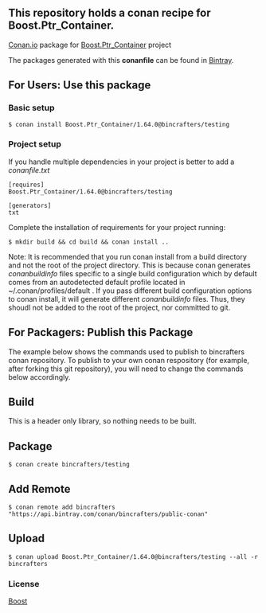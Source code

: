 ## This repository holds a conan recipe for Boost.Ptr_Container.

[Conan.io](https://conan.io) package for [Boost.Ptr_Container](https://github.com/Boostorg/Ptr_Container) project

The packages generated with this **conanfile** can be found in [Bintray](https://bintray.com/bincrafters/public-conan/Boost.Ptr_Container%3Abincrafters).

## For Users: Use this package

### Basic setup

    $ conan install Boost.Ptr_Container/1.64.0@bincrafters/testing

### Project setup

If you handle multiple dependencies in your project is better to add a *conanfile.txt*

    [requires]
    Boost.Ptr_Container/1.64.0@bincrafters/testing

    [generators]
    txt

Complete the installation of requirements for your project running:</small></span>

    $ mkdir build && cd build && conan install ..
	
Note: It is recommended that you run conan install from a build directory and not the root of the project directory.  This is because conan generates *conanbuildinfo* files specific to a single build configuration which by default comes from an autodetected default profile located in ~/.conan/profiles/default .  If you pass different build configuration options to conan install, it will generate different *conanbuildinfo* files.  Thus, they shoudl not be added to the root of the project, nor committed to git. 

## For Packagers: Publish this Package

The example below shows the commands used to publish to bincrafters conan repository. To publish to your own conan respository (for example, after forking this git repository), you will need to change the commands below accordingly. 

## Build  

This is a header only library, so nothing needs to be built.

## Package 

    $ conan create bincrafters/testing
	
## Add Remote

	$ conan remote add bincrafters "https://api.bintray.com/conan/bincrafters/public-conan"

## Upload

    $ conan upload Boost.Ptr_Container/1.64.0@bincrafters/testing --all -r bincrafters

### License
[Boost](LICENSE)

